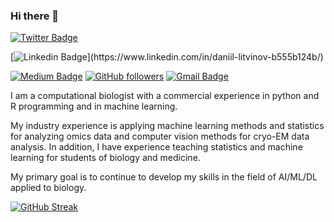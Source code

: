### Hi there 👋



[![Twitter Badge](https://img.shields.io/badge/-@sakshamtaneja-1ca0f1?style=flat-square&labelColor=1ca0f1&logo=twitter&logoColor=white&link=https://twitter.com/sakshamtaneja00)](https://twitter.com/sakshamtaneja00) 


[![Linkedin Badge](https://img.shields.io/badge/-sakshamtaneja-blue?style=flat-square&logo=Linkedin&logoColor=white&link=[https://www.linkedin.com/in/tanejasaksham/](https://www.linkedin.com/in/daniil-litvinov-b555b124b/))](https://www.linkedin.com/in/daniil-litvinov-b555b124b/)



[![Medium Badge](https://img.shields.io/badge/-@sakshamtaneja-03a57a?style=flat-square&labelColor=000000&logo=Medium&link=https://medium.com/@sakshamtaneja/)](https://medium.com/@sakshamtaneja/)
[![GitHub followers](https://img.shields.io/github/followers/danon6868?label=Follow&style=social)](https://github.com/danon6868/?tab=follow)
[![Gmail Badge](https://img.shields.io/badge/-daniillitvinov997@gmail.com-c14438?style=flat-square&logo=Gmail&logoColor=white&link=mailto:daniillitvinov997@gmail.com)](mailto:daniillitvinov997@gmail.com)

I am a computational biologist with a commercial experience in python and R programming and in machine learning.

My industry experience is applying machine learning methods and statistics for analyzing omics data and computer vision methods for cryo-EM data analysis. In addition, I have experience teaching statistics and machine learning for students of biology and medicine.

My primary goal is to continue to develop my skills in the field of AI/ML/DL applied to biology.



[![GitHub Streak](http://github-readme-streak-stats.herokuapp.com?user=danon6868&theme=highcontrast&background=000000)](https://git.io/streak-stats)


<!--START_SECTION:waka
![lizheming's Github stats](https://github-readme-stats.vercel.app/api?username=danon6868&show_icons=true)
END_SECTION:waka-->

